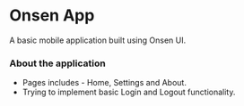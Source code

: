 # Onsen App #

A basic mobile application built using Onsen UI.

### About the application ###

* Pages includes - Home, Settings and About.
* Trying to implement basic Login and Logout functionality.

